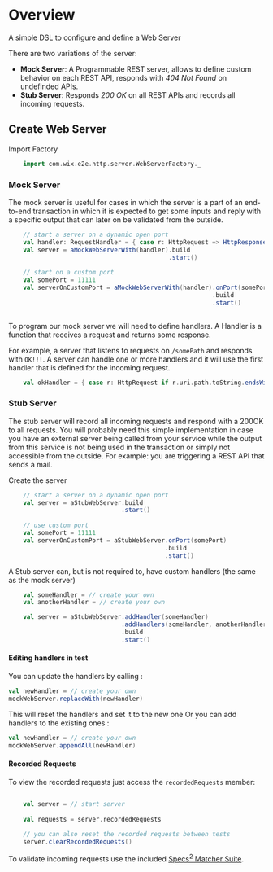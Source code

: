 Overview
========
A simple DSL to configure and define a Web Server

There are two variations of the server:
* __Mock Server__: A Programmable REST server, allows to define custom behavior on each REST API, responds with *404 Not Found* on undefinded APIs.
* __Stub Server__: Responds *200 OK* on all REST APIs and records all incoming requests.


## Create Web Server

Import Factory
```scala
    import com.wix.e2e.http.server.WebServerFactory._
```

### Mock Server

The mock server is useful for cases in which the server is a part of an end-to-end transaction in which it is expected to get some inputs and reply with a specific output that can later on be validated from the outside.

```scala
    // start a server on a dynamic open port
    val handler: RequestHandler = { case r: HttpRequest => HttpResponse()  }
    val server = aMockWebServerWith(handler).build
                                            .start()
                                            
    // start on a custom port                                            
    val somePort = 11111
    val serverOnCustomPort = aMockWebServerWith(handler).onPort(somePort)
                                                        .build
                                                        .start()
                                            
```

To program our mock server we will need to define handlers. A Handler is a function that receives a request and returns some response.

For example, a server that listens to requests on `/somePath` and responds with `OK!!!`.
A server can handle one or more handlers and it will use the first handler that is defined for the incoming request.

```scala
    val okHandler = { case r: HttpRequest if r.uri.path.toString.endsWith("somePath") => HttpResponse(entity = "OK!!!") }
```

### Stub Server

The stub server will record all incoming requests and respond with a 200OK to all requests.
You will probably need this simple implementation in case you have an external server being called from your service while the output from this service is not being used in the transaction or simply not accessible from the outside.
For example: you are triggering a REST API that sends a mail.

Create the server
```scala
    // start a server on a dynamic open port
    val server = aStubWebServer.build
                               .start()
    
    // use custom port
    val somePort = 11111
    val serverOnCustomPort = aStubWebServer.onPort(somePort)
                                           .build
                                           .start()
```

A Stub server can, but is not required to, have custom handlers (the same as the mock server)

```scala
    val someHandler = // create your own
    val anotherHandler = // create your own

    val server = aStubWebServer.addHandler(someHandler)                  // add one
                               .addHandlers(someHandler, anotherHandler) // add more than one handler
                               .build
                               .start()


```
#### Editing handlers in test
You can update the handlers by calling : 
```scala
val newHandler = // create your own
mockWebServer.replaceWith(newHandler)
```
This will reset the handlers and set it to the new one 
Or you can add handlers to the existing ones : 
```scala
val newHandler = // create your own
mockWebServer.appendAll(newHandler)
```

#### Recorded Requests

To view the recorded requests just access the `recordedRequests` member:
```scala

    val server = // start server
    
    val requests = server.recordedRequests
    
    // you can also reset the recorded requests between tests
    server.clearRecordedRequests()

```

To validate incoming requests use the included [Specs<sup>2</sup> Matcher Suite](./WEBSERVER_MATCHERS.md).
